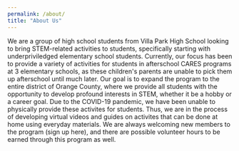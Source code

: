 ```yaml
---
permalink: /about/
title: "About Us"
---
```

We are a group of high school students from Villa Park High School looking to bring STEM-related activities to students, specifically starting with underpriviledged elementary school students. Currently, our focus has been to provide a variety of activities for students in afterschool CARES programs at 3 elementary schools, as these children's parents are unable to pick them up afterschool until much later. Our goal is to expand the program to the entire district of Orange County, where we provide all students with the opportunity to develop profound interests in STEM, whether it be a hobby or a career goal. Due to the COVID-19 pandemic, we have been unable to physically provide these activites for students. Thus, we are in the process of developing virtual videos and guides on activites that can be done at home using everyday materials. We are always welcoming new members to the program (sign up here), and there are possible volunteer hours to be earned through this program as well. 
